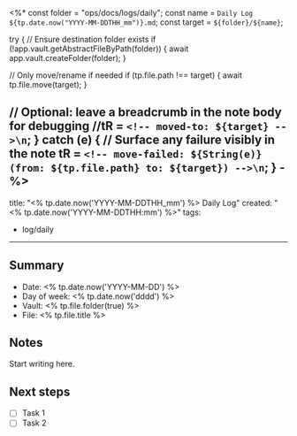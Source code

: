 <%*
const folder = "ops/docs/logs/daily";
const name   = `Daily Log ${tp.date.now("YYYY-MM-DDTHH_mm")}.md`;
const target = `${folder}/${name}`;

try {
  // Ensure destination folder exists
  if (!app.vault.getAbstractFileByPath(folder)) {
    await app.vault.createFolder(folder);
  }

  // Only move/rename if needed
  if (tp.file.path !== target) {
    await tp.file.move(target);
  }

  // Optional: leave a breadcrumb in the note body for debugging
  //tR = `<!-- moved-to: ${target} -->\n`;
} catch (e) {
  // Surface any failure visibly in the note
  tR = `<!-- move-failed: ${String(e)} (from: ${tp.file.path} to: ${target}) -->\n`;
}
-%>
---
title: "<% tp.date.now('YYYY-MM-DDTHH_mm') %> Daily Log"
created: "<% tp.date.now('YYYY-MM-DDTHH:mm') %>"
tags:
  - log/daily
---

## Summary
- Date: <% tp.date.now('YYYY-MM-DD') %>
- Day of week: <% tp.date.now('dddd') %>
- Vault: <% tp.file.folder(true) %>
- File: <% tp.file.title %>

## Notes
Start writing here.

## Next steps
- [ ] Task 1
- [ ] Task 2